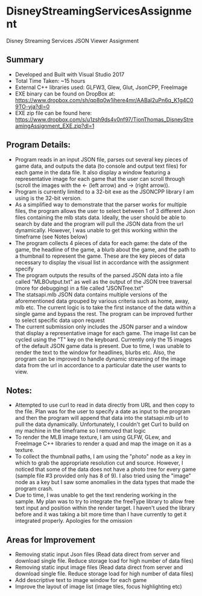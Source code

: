 # DisneyStreamingServicesAssignment
Disney Streaming Services JSON Viewer Assignment

## Summary
- Developed and Built with Visual Studio 2017
- Total Time Taken: ~15 hours
- External C++ libraries used: GLFW3, Glew, Glut, JsonCPP, FreeImage
- EXE binary can be found on DropBox at: https://www.dropbox.com/sh/qp8q0w1ihere4mr/AABal2uPn6q_K1g4C09TO-yja?dl=0
- EXE zip file can be found here: https://www.dropbox.com/s/u1zsh9ds4v0nf97/TionThomas_DisneyStreamingAssignment_EXE.zip?dl=1

## Program Details:
- Program reads in an input JSON file, parses out several key pieces of game data, and outputs the data (to console and output text files) for each game in the data file. It also display a window featuring a representative image for each game that the user can scroll through (scroll the images with the <- (left arrow) and -> (right arrow)).
- Program is currently limited to a 32-bit exe as the JSONCPP library I am using is the 32-bit version.
- As a simplified way to demonstrate that the parser works for multiple files, the program allows the user to select between 1 of 3 different Json files containing the mlb stats data. Ideally, the user should be able to search by date and the program will pull the JSON data from the url dynamically. However, I was unable to get this working within the timeframe (see Notes below)
- The program collects 4 pieces of data for each game: the date of the game, the headline of the game, a blurb about the game, and the path to a thumbnail to represent the game. These are the key pieces of data necessary to display the visual list in accordance with the assignment specify
- The program outputs the results of the parsed JSON data into a file called "MLBOutput.txt" as well as the output of the JSON tree traversal (more for debugging) in a file called "JSONTree.txt"
- The statsapi.mlb JSON data contains multiple versions of the aforementioned data grouped by various criteria such as home, away, mlb etc. The current logic is to take the first instance of the data within a single game and bypass the rest. The program can be improved further to select specific data upon request
- The current submission only includes the JSON parser and a window that display a representative image for each game. The image list can be cycled using the "T" key on the keyboard. Currently only the 15 images of the default JSON game data is present. Due to time, I was unable to render the text to the window for headlines, blurbs etc. Also, the program can be improved to handle dynamic streaming of the image data from the url in accordance to a particular date the user wants to view.

## Notes:
- Attempted to use curl to read in data directly from URL and then copy to the file. Plan was for the user to specify a date as input to the program and then the program will append that data into the statsapi.mlb url to pull the data dynamically. Unfortunately, I couldn't get Curl to build on my machine in the timeframe so I removed that logic
- To render the MLB image texture, I am using GLFW, GLew, and FreeImage C++ libraries to render a quad and map the image on it as a texture.
- To collect the thumbnail paths, I am using the "photo" node as a key in which to grab the appropriate resolution cut and source. However, I noticed that some of the data does not have a photo tree for every game (sample file #3 provided only has 8 of 9). I also tried using the "image" node as a key but I saw some anomalies in the data types that made the program crash.
- Due to time, I was unable to get the text rendering working in the sample. My plan was to try to integrate the freeType library to allow free text input and position within the render target. I haven't used the library before and it was taking a bit more time than I have currently to get it integrated properly. Apologies for the omission

## Areas for Improvement
- Removing static input Json files (Read data direct from server and download single file. Reduce storage load for high number of data files)
- Removing static input image files (Read data direct from server and download single file. Reduce storage load for high number of data files)
- Add descriptive text to image window for each game
- Improve the layout of image list (image tiles, focus highlighting etc)
